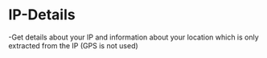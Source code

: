 # IP-Details
-Get details about your IP and information about your location which is only extracted from the IP (GPS is not used)
